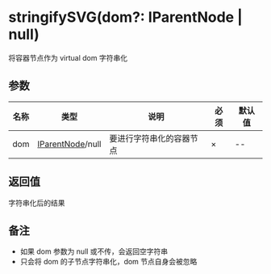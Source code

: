# stringifySVG(dom?: IParentNode | null)

将容器节点作为 virtual dom 字符串化

## 参数

名称 | 类型 | 说明 | 必须 | 默认值
---- | ---- | ---- | ---- | ----
dom | [IParentNode](types.md#iparentnode)/null | 要进行字符串化的容器节点 | × | --

## 返回值

字符串化后的结果

## 备注

- 如果 dom 参数为 null 或不传，会返回空字符串
- 只会将 dom 的子节点字符串化，dom 节点自身会被忽略
